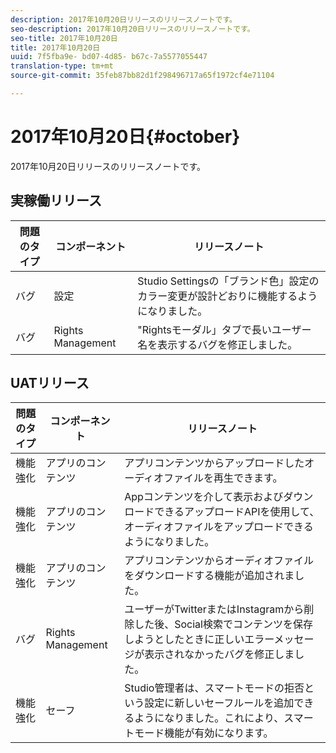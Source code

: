 ```yaml
---
description: 2017年10月20日リリースのリリースノートです。
seo-description: 2017年10月20日リリースのリリースノートです。
seo-title: 2017年10月20日
title: 2017年10月20日
uuid: 7f5fba9e- bd07-4d85- b67c-7a5577055447
translation-type: tm+mt
source-git-commit: 35feb87bb82d1f298496717a65f1972cf4e71104

---
```



# 2017年10月20日{#october}

2017年10月20日リリースのリリースノートです。

## 実稼働リリース

| **問題のタイプ** | **コンポーネント** | **リリースノート** |
|---|---|---|
| バグ | 設定 | Studio Settingsの「ブランド色」設定のカラー変更が設計どおりに機能するようになりました。 |
| バグ | Rights Management | "Rightsモーダル」タブで長いユーザー名を表示するバグを修正しました。 |

## UATリリース

| **問題のタイプ** | **コンポーネント** | **リリースノート** |
|---|---|---|
| 機能強化 | アプリのコンテンツ | アプリコンテンツからアップロードしたオーディオファイルを再生できます。 |
| 機能強化 | アプリのコンテンツ | Appコンテンツを介して表示およびダウンロードできるアップロードAPIを使用して、オーディオファイルをアップロードできるようになりました。 |
| 機能強化 | アプリのコンテンツ | アプリコンテンツからオーディオファイルをダウンロードする機能が追加されました。 |
| バグ | Rights Management | ユーザーがTwitterまたはInstagramから削除した後、Social検索でコンテンツを保存しようとしたときに正しいエラーメッセージが表示されなかったバグを修正しました。 |
| 機能強化 | セーフ | Studio管理者は、スマートモードの拒否という設定に新しいセーフルールを追加できるようになりました。これにより、スマートモード機能が有効になります。 |

